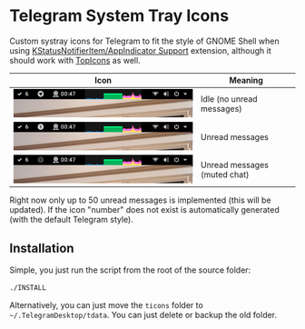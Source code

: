 # Telegram System Tray Icons
Custom systray icons for Telegram to fit the style of GNOME Shell when using [KStatusNotifierItem/AppIndicator Support](https://extensions.gnome.org/extension/615/appindicator-support/) extension, although it should work with [TopIcons](https://extensions.gnome.org/extension/1031/topicons/) as well.

| Icon | Meaning |
|------|---------|
| ![image](screenshots/icon-idle.png)              | Idle (no unread messages)    |
| ![image](screenshots/icon-notification.png)      | Unread messages              |
| ![image](screenshots/icon-notification-mute.png) | Unread messages (muted chat) |


Right now only up to 50 unread messages is implemented (this will be updated). If the icon "number" does not exist is automatically generated (with the default Telegram style).

## Installation

Simple, you just run the script from the root of the source folder:
```bash
./INSTALL
```
Alternatively, you can just move the `ticons` folder to `~/.TelegramDesktop/tdata`. You can just delete or backup the old folder.
